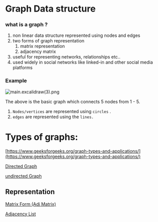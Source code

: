 # Graph Data structure

### what is a graph ?

1. non linear data structure represented using nodes and edges
2. two forms of graph representation
    1. matrix representation
    2. adjacency matrix
3. useful for representing networks, relationships etc..
4. used widely in social networks like linked-in and other social media platforms

### Example

![main.excalidraw(3).png](data%20structures/D%20S%20A/Graph%20Data%20structure/main.excalidraw(3).png)

The above is the basic graph which connects 5 nodes from 1 - 5. 

1. `Nodes/vertices` are represented using `circles` .
2. `edges` are represented using the `lines.`

# Types of graphs:

[https://www.geeksforgeeks.org/graph-types-and-applications/](https://www.geeksforgeeks.org/graph-types-and-applications/)

[Directed Graph](Directed%20Graph.md)

[undirected Graph ](undirected%20Graph.md)

## Representation

[Matrix Form (Adj Matrix)](Matrix%20Form%20(Adj%20Matrix).md)

[Adjacency List](Adjacency%20List.md)